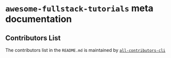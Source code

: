 # `awesome-fullstack-tutorials` meta documentation

## Contributors List

The contributors list in the `README.md` is maintained by [`all-contributors-cli`](https://github.com/jfmengels/all-contributors-cli)
